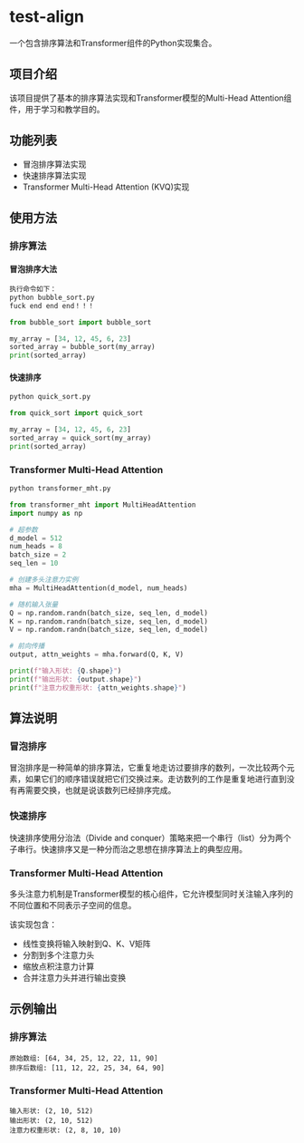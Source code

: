 # test-align

一个包含排序算法和Transformer组件的Python实现集合。

## 项目介绍
该项目提供了基本的排序算法实现和Transformer模型的Multi-Head Attention组件，用于学习和教学目的。

## 功能列表
- 冒泡排序算法实现
- 快速排序算法实现
- Transformer Multi-Head Attention (KVQ)实现

## 使用方法

### 排序算法

#### 冒泡排序大法
```bash
执行命令如下：
python bubble_sort.py
fuck end end end！！！
```

```python
from bubble_sort import bubble_sort

my_array = [34, 12, 45, 6, 23]
sorted_array = bubble_sort(my_array)
print(sorted_array)
```

#### 快速排序
```bash
python quick_sort.py
```

```python
from quick_sort import quick_sort

my_array = [34, 12, 45, 6, 23]
sorted_array = quick_sort(my_array)
print(sorted_array)
```

### Transformer Multi-Head Attention

```bash
python transformer_mht.py
```

```python
from transformer_mht import MultiHeadAttention
import numpy as np

# 超参数
d_model = 512
num_heads = 8
batch_size = 2
seq_len = 10

# 创建多头注意力实例
mha = MultiHeadAttention(d_model, num_heads)

# 随机输入张量
Q = np.random.randn(batch_size, seq_len, d_model)
K = np.random.randn(batch_size, seq_len, d_model)
V = np.random.randn(batch_size, seq_len, d_model)

# 前向传播
output, attn_weights = mha.forward(Q, K, V)

print(f"输入形状: {Q.shape}")
print(f"输出形状: {output.shape}")
print(f"注意力权重形状: {attn_weights.shape}")
```

## 算法说明

### 冒泡排序
冒泡排序是一种简单的排序算法，它重复地走访过要排序的数列，一次比较两个元素，如果它们的顺序错误就把它们交换过来。走访数列的工作是重复地进行直到没有再需要交换，也就是说该数列已经排序完成。

### 快速排序
快速排序使用分治法（Divide and conquer）策略来把一个串行（list）分为两个子串行。快速排序又是一种分而治之思想在排序算法上的典型应用。

### Transformer Multi-Head Attention
多头注意力机制是Transformer模型的核心组件，它允许模型同时关注输入序列的不同位置和不同表示子空间的信息。

该实现包含：
- 线性变换将输入映射到Q、K、V矩阵
- 分割到多个注意力头
- 缩放点积注意力计算
- 合并注意力头并进行输出变换

## 示例输出

### 排序算法
```
原始数组: [64, 34, 25, 12, 22, 11, 90]
排序后数组: [11, 12, 22, 25, 34, 64, 90]
```

### Transformer Multi-Head Attention
```
输入形状: (2, 10, 512)
输出形状: (2, 10, 512)
注意力权重形状: (2, 8, 10, 10)
```
